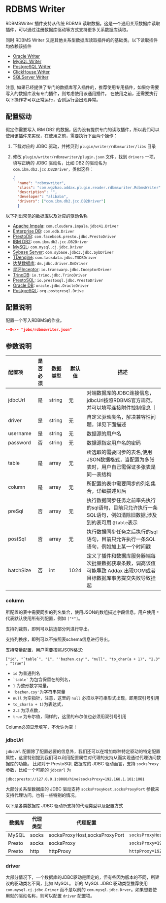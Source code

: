 # RDBMS Writer

RDBMSWriter 插件支持从传统 RDBMS 读取数据。这是一个通用关系数据库读取插件，可以通过注册数据库驱动等方式支持更多关系数据库读取。

同时 RDBMS Writer 又是其他关系型数据库读取插件的的基础类。以下读取插件均依赖该插件

- [Oracle Writer](oraclewriter)
- [MySQL Writer](mysqlwriter)
- [PostgreSQL Writer](postgresqlwriter)
- [ClickHouse Writer](clickhousewriter)
- [SQLServer Writer](sqlserverwriter)

注意,  如果已经提供了专门的数据库写入插件的，推荐使用专用插件，如果你需要写入的数据库没有专门插件，则考虑使用该通用插件。
在使用之前，还需要执行以下操作才可以正常运行，否则运行会出现异常。

## 配置驱动

假定你需要写入 IBM DB2 的数据，因为没有提供专门的读取插件，所以我们可以使用该插件来实现，在使用之前，需要执行下面两个操作：

1. 下载对应的 JDBC 驱动，并拷贝到 `plugin/writer/rdbmswriter/libs` 目录
2. 修改 `plugin/writer/rdbmswriter/plugin.json` 文件，找到 `drivers` 一项，填写正确的 JDBC 驱动名，比如 DB2 的驱动名为 `com.ibm.db2.jcc.DB2Driver`，类似这样：

    ```json
    {
      "name": "rdbmswriter",
      "class": "com.wgzhao.addax.plugin.reader.rdbmswriter.RdbmsWriter",
      "description": "",
      "developer": "alibaba",
      "drivers": ["com.ibm.db2.jcc.DB2Driver"]
      } 
    ```

以下列出常见的数据库以及对应的驱动名称

- [Apache Impala](http://impala.apache.org/): `com.cloudera.impala.jdbc41.Driver`
- [Enterprise DB](https://www.enterprisedb.com/): `com.edb.Driver`
- [PrestoDB](https://prestodb.io/): `com.facebook.presto.jdbc.PrestoDriver`
- [IBM DB2](https://www.ibm.com/analytics/db2): `com.ibm.db2.jcc.DB2Driver`
- [MySQL](https://www.mysql.com): `com.mysql.cj.jdbc.Driver`
- [Sybase Server](https://www.sap.com/products/sybase-ase.html): `com.sybase.jdbc3.jdbc.SybDriver`
- [TDengine](https://www.taosdata.com/cn/): `com.taosdata.jdbc.TSDBDriver`
- [达梦数据库](https://www.dameng.com/): `dm.jdbc.driver.DmDriver`
- [星环Inceptor](http://transwarp.io/): `io.transwarp.jdbc.InceptorDriver`
- [TrinoDB](https://trino.io): `io.trino.jdbc.TrinoDriver`
- [PrestoSQL](https://trino.io): `io.prestosql.jdbc.PrestoDriver`
- [Oracle DB](https://www.oracle.com/database/): `oracle.jdbc.OracleDriver`
- [PostgreSQL](https://postgresql.org): `org.postgresql.Drive`

## 配置说明

配置一个写入RDBMS的作业。

```json
--8<-- "jobs/rdbmswriter.json"
```

## 参数说明

| 配置项          | 是否必须  | 数据类型 | 默认值 |         描述   |
| :--------------| :------: | ------ |-------|--------------- |
| jdbcUrl         |    是    | string | 无     | 对端数据库的JDBC连接信息，jdbcUrl按照RDBMS官方规范，并可以填写连接附件控制信息 ｜
| driver          |   是     |  string   | 无      | 自定义驱动类名，解决兼容性问题，详见下面描述 |
| username        |    是    | string | 无     | 数据源的用户名 |
| password        |    否    | string | 无     | 数据源指定用户名的密码 |
| table           |    是    | array | 无     | 所选取的需要同步的表名,使用JSON数据格式，当配置为多张表时，用户自己需保证多张表是同一表结构 |
| column          |    是    | array | 无     |  所配置的表中需要同步的列名集合，详细描述见后 |
| preSql          |    否    | array | 无     | 执行数据同步任务之前率先执行的sql语句，目前只允许执行一条SQL语句，例如清除旧数据,涉及到的表可用 `@table`表示 |
| postSql         |   否     | array | 无    | 执行数据同步任务之后执行的sql语句，目前只允许执行一条SQL语句，例如加上某一个时间戳|
| batchSize       |    否    | int  | 1024   | 定义了插件和数据库服务器端每次批量数据获取条数，调高该值可能导致 Addax 出现OOM或者目标数据库事务提交失败导致挂起 |

### column

所配置的表中需要同步的列名集合，使用JSON的数组描述字段信息。用户使用 `*` 代表默认使用所有列配置，例如 `["*"]`。

支持列裁剪，即列可以挑选部分列进行导出。

支持列换序，即列可以不按照表schema信息进行导出。

支持常量配置，用户需要按照JSON格式:

``["id", "`table`", "1", "'bazhen.csy'", "null", "to_char(a + 1)", "2.3" , "true"]``

- `id` 为普通列名
- `` `table` `` 为包含保留在的列名，
- `1` 为整形数字常量，
- `'bazhen.csy'`为字符串常量
- `null` 为空指针，注意，这里的 `null` 必须以字符串形式出现，即用双引号引用
- `to_char(a + 1)`为表达式，
- `2.3` 为浮点数，
- `true` 为布尔值，同样的，这里的布尔值也必须用双引号引用

Column必须显示填写，不允许为空！

### jdbcUrl

`jdbcUrl` 配置除了配置必要的信息外，我们还可以在增加每种特定驱动的特定配置属性，这里特别提到我们可以利用配置属性对代理的支持从而实现通过代理访问数据库的功能。 
比如对于 PrestoSQL 数据库的 JDBC 驱动而言，支持 `socksProxy` 参数，比如一个可能的 `jdbcUrl` 为

`jdbc:presto://127.0.0.1:8080/hive?socksProxy=192.168.1.101:1081`

大部分关系型数据库的 JDBC 驱动支持 `socksProxyHost,socksProxyPort` 参数来支持代理访问。也有一些特别的情况。

以下是各类数据库 JDBC 驱动所支持的代理类型以及配置方式

| 数据库 | 代理类型    | 代理配置                       |   例子        |
| ------| ----------| -----------------------------|--------------------|
| MySQL | socks     | socksProxyHost,socksProxyPort | `socksProxyHost=192.168.1.101&socksProxyPort=1081` |
| Presto | socks    | socksProxy   | `socksProxy=192.168.1.101:1081` |
| Presto | http     | httpProxy   | `httpProxy=192.168.1.101:3128` |

### driver

大部分情况下，一个数据库的JDBC驱动是固定的，但有些因为版本的不同，所建议的驱动类名不同，比如 MySQL。
新的 MySQL JDBC 驱动类型推荐使用 `com.mysql.cj.jdbc.Driver` 而不是以前的 `com.mysql.jdbc.Drver`。如果想要使用就的驱动名称，则可以配置 `driver` 配置项。
